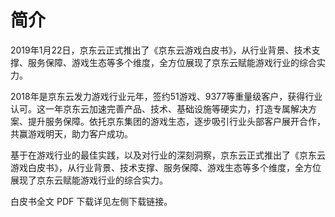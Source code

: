# 简介

2019年1月22日，京东云正式推出了《京东云游戏白皮书》，从行业背景、技术支撑、服务保障、游戏生态等多个维度，全方位展现了京东云赋能游戏行业的综合实力。

2018年是京东云发力游戏行业元年，签约51游戏、9377等重量级客户，获得行业认可。这一年京东云加速完善产品、技术、基础设施等硬实力，打造专属解决方案、提升服务保障。依托京东集团的游戏生态，逐步吸引行业头部客户展开合作，共赢游戏明天，助力客户成功。

基于在游戏行业的最佳实践，以及对行业的深刻洞察，京东云正式推出了《京东云游戏白皮书》，从行业背景、技术支撑、服务保障、游戏生态等多个维度，全方位展现了京东云赋能游戏行业的综合实力。

白皮书全文 PDF 下载详见左侧下载链接。
